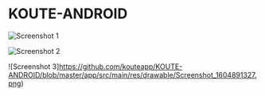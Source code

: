 # KOUTE-ANDROID

![Screenshot 1](https://github.com/kouteapp/KOUTE-ANDROID/blob/master/app/src/main/res/drawable/Screenshot_1604891282.png)

![Screenshot 2](https://github.com/kouteapp/KOUTE-ANDROID/blob/master/app/src/main/res/drawable/Screenshot_1604891322.png)

![Screenshot 3]https://github.com/kouteapp/KOUTE-ANDROID/blob/master/app/src/main/res/drawable/Screenshot_1604891327.png)
